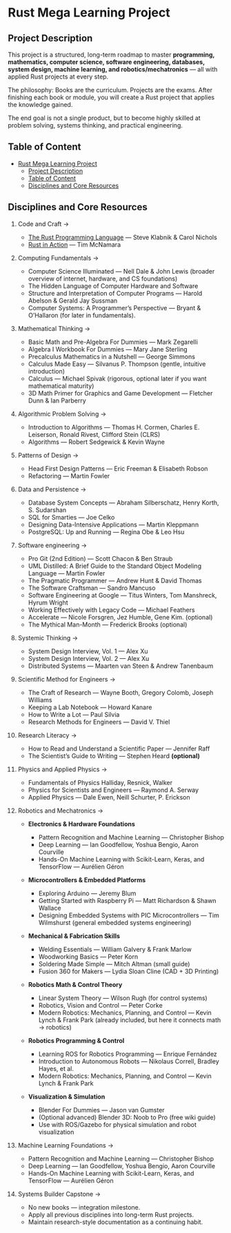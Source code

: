 # Rust Mega Learning Project

## Project Description

This project is a structured, long-term roadmap to master **programming, mathematics, computer science, software engineering, databases, system design, machine learning, and robotics/mechatronics** — all with applied Rust projects at every step.

The philosophy: Books are the curriculum. Projects are the exams.
After finishing each book or module, you will create a Rust project that applies the knowledge gained.

The end goal is not a single product, but to become highly skilled at problem solving, systems thinking, and practical engineering.

## Table of Content
<!-- TOC -->

- [Rust Mega Learning Project](#rust-mega-learning-project)
    - [Project Description](#project-description)
    - [Table of Content](#table-of-content)
    - [Disciplines and Core Resources](#disciplines-and-core-resources)

<!-- /TOC -->
<!-- /TOC -->
## Disciplines and Core Resources

 1. Code and Craft →
    - [The Rust Programming Language](https://rust-book.cs.brown.edu/experiment-intro.html) — Steve Klabnik & Carol Nichols
    - [Rust in Action](https://www.rustinaction.com/) — Tim McNamara

 1. Computing Fundamentals →
    - Computer Science Illuminated — Nell Dale & John Lewis (broader overview of internet, hardware, and CS foundations)
    - The Hidden Language of Computer Hardware and Software
    - Structure and Interpretation of Computer Programs — Harold Abelson & Gerald Jay Sussman
    - Computer Systems: A Programmer’s Perspective — Bryant & O’Hallaron (for later in fundamentals).

 1. Mathematical Thinking →
    - Basic Math and Pre-Algebra For Dummies — Mark Zegarelli
    - Algebra I Workbook For Dummies — Mary Jane Sterling
    - Precalculus Mathematics in a Nutshell — George Simmons
    - Calculus Made Easy — Silvanus P. Thompson (gentle, intuitive introduction)
    - Calculus — Michael Spivak (rigorous, optional later if you want mathematical maturity)
    - 3D Math Primer for Graphics and Game Development — Fletcher Dunn & Ian Parberry

 1. Algorithmic Problem Solving →
    - Introduction to Algorithms — Thomas H. Cormen, Charles E. Leiserson, Ronald Rivest, Clifford Stein (CLRS)
    - Algorithms — Robert Sedgewick & Kevin Wayne

 1. Patterns of Design →
    - Head First Design Patterns — Eric Freeman & Elisabeth Robson
    - Refactoring — Martin Fowler

 1. Data and Persistence →
    - Database System Concepts — Abraham Silberschatz, Henry Korth, S. Sudarshan
    - SQL for Smarties — Joe Celko
    - Designing Data-Intensive Applications — Martin Kleppmann
    - PostgreSQL: Up and Running — Regina Obe & Leo Hsu

 1. Software engineering →
    - Pro Git (2nd Edition) — Scott Chacon & Ben Straub
    - UML Distilled: A Brief Guide to the Standard Object Modeling Language — Martin Fowler
    - The Pragmatic Programmer — Andrew Hunt & David Thomas
    - The Software Craftsman — Sandro Mancuso
    - Software Engineering at Google — Titus Winters, Tom Manshreck, Hyrum Wright
    - Working Effectively with Legacy Code — Michael Feathers
    - Accelerate — Nicole Forsgren, Jez Humble, Gene Kim. (optional)
    - The Mythical Man-Month — Frederick Brooks (optional)

 1. Systemic Thinking →
    - System Design Interview, Vol. 1 — Alex Xu
    - System Design Interview, Vol. 2 — Alex Xu
    - Distributed Systems — Maarten van Steen & Andrew Tanenbaum

 1. Scientific Method for Engineers →
    - The Craft of Research — Wayne Booth, Gregory Colomb, Joseph Williams
    - Keeping a Lab Notebook — Howard Kanare
    - How to Write a Lot — Paul Silvia
    - Research Methods for Engineers — David V. Thiel

 1. Research Literacy →
    - How to Read and Understand a Scientific Paper — Jennifer Raff
    - The Scientist’s Guide to Writing — Stephen Heard **(optional)**

 1. Physics and Applied Physics →
    - Fundamentals of Physics Halliday, Resnick, Walker
    - Physics for Scientists and Engineers — Raymond A. Serway
    - Applied Physics — Dale Ewen, Neill Schurter, P. Erickson

 1. Robotics and Mechatronics →
    - **Electronics & Hardware Foundations**
      - Pattern Recognition and Machine Learning — Christopher Bishop
      - Deep Learning — Ian Goodfellow, Yoshua Bengio, Aaron Courville
      - Hands-On Machine Learning with Scikit-Learn, Keras, and TensorFlow — Aurélien Géron

    - **Microcontrollers & Embedded Platforms**
      - Exploring Arduino — Jeremy Blum
      - Getting Started with Raspberry Pi — Matt Richardson & Shawn Wallace
      - Designing Embedded Systems with PIC Microcontrollers — Tim Wilmshurst (general embedded systems engineering)

    - **Mechanical & Fabrication Skills**
      - Welding Essentials — William Galvery & Frank Marlow
      - Woodworking Basics — Peter Korn
      - Soldering Made Simple — Mitch Altman (small guide)
      - Fusion 360 for Makers — Lydia Sloan Cline (CAD + 3D Printing)

    - **Robotics Math & Control Theory**
      - Linear System Theory — Wilson Rugh (for control systems)
      - Robotics, Vision and Control — Peter Corke
      - Modern Robotics: Mechanics, Planning, and Control — Kevin Lynch & Frank Park (already included, but here it connects math → robotics)

    - **Robotics Programming & Control**
         - Learning ROS for Robotics Programming — Enrique Fernández
         - Introduction to Autonomous Robots — Nikolaus Correll, Bradley Hayes, et al.
         - Modern Robotics: Mechanics, Planning, and Control — Kevin Lynch & Frank Park

    - **Visualization & Simulation**
      - Blender For Dummies — Jason van Gumster
      - (Optional advanced) Blender 3D: Noob to Pro (free wiki guide)
      - Use with ROS/Gazebo for physical simulation and robot visualization

 1. Machine Learning Foundations →
      - Pattern Recognition and Machine Learning — Christopher Bishop
      - Deep Learning — Ian Goodfellow, Yoshua Bengio, Aaron Courville
      - Hands-On Machine Learning with Scikit-Learn, Keras, and TensorFlow — Aurélien Géron

 1. Systems Builder Capstone →
    - No new books — integration milestone.
    - Apply all previous disciplines into long-term Rust projects.
    - Maintain research-style documentation as a continuing habit.

